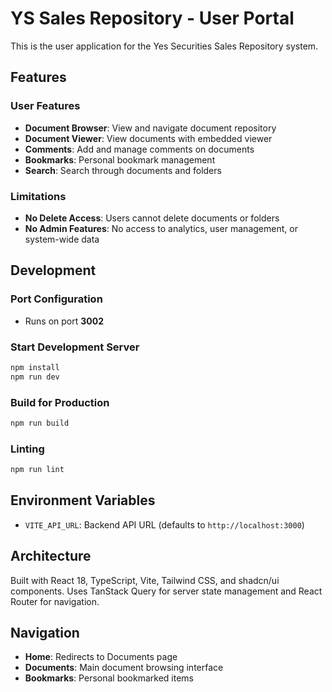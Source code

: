# YS Sales Repository - User Portal

This is the user application for the Yes Securities Sales Repository system.

## Features

### User Features
- **Document Browser**: View and navigate document repository
- **Document Viewer**: View documents with embedded viewer
- **Comments**: Add and manage comments on documents
- **Bookmarks**: Personal bookmark management
- **Search**: Search through documents and folders

### Limitations
- **No Delete Access**: Users cannot delete documents or folders
- **No Admin Features**: No access to analytics, user management, or system-wide data

## Development

### Port Configuration
- Runs on port **3002**

### Start Development Server
```bash
npm install
npm run dev
```

### Build for Production
```bash
npm run build
```

### Linting
```bash
npm run lint
```

## Environment Variables
- `VITE_API_URL`: Backend API URL (defaults to `http://localhost:3000`)

## Architecture
Built with React 18, TypeScript, Vite, Tailwind CSS, and shadcn/ui components. Uses TanStack Query for server state management and React Router for navigation.

## Navigation
- **Home**: Redirects to Documents page
- **Documents**: Main document browsing interface
- **Bookmarks**: Personal bookmarked items
